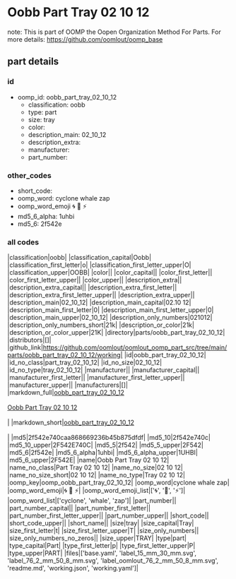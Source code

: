 # Oobb Part Tray 02 10 12  

note: This is part of OOMP the Oopen Organization Method For Parts. For more details: https://github.com/oomlout/oomp_base

##  part details





### id
* oomp_id: oobb_part_tray_02_10_12
  * classification: oobb
  * type: part
  * size: tray
  * color: 
  * description_main: 02_10_12
  * description_extra: 
  * manufacturer: 
  * part_number: 

### other_codes
* short_code: 
* oomp_word: cyclone whale zap
* oomp_word_emoji :cyclone: :whale: :zap:
* md5_6_alpha: 1uhbi
* md5_6: 2f542e

### all codes 
|classification|oobb|
|classification_capital|Oobb|
|classification_first_letter|o|
|classification_first_letter_upper|O|
|classification_upper|OOBB|
|color||
|color_capital||
|color_first_letter||
|color_first_letter_upper||
|color_upper||
|description_extra||
|description_extra_capital||
|description_extra_first_letter||
|description_extra_first_letter_upper||
|description_extra_upper||
|description_main|02_10_12|
|description_main_capital|02.10 12|
|description_main_first_letter|0|
|description_main_first_letter_upper|0|
|description_main_upper|02_10_12|
|description_only_numbers|021012|
|description_only_numbers_short|21k|
|description_or_color|21k|
|description_or_color_upper|21K|
|directory|parts/oobb_part_tray_02_10_12|
|distributors|[]|
|github_link|https://github.com/oomlout/oomlout_oomp_part_src/tree/main/parts/oobb_part_tray_02_10_12/working|
|id|oobb_part_tray_02_10_12|
|id_no_class|part_tray_02_10_12|
|id_no_size|02_10_12|
|id_no_type|tray_02_10_12|
|manufacturer||
|manufacturer_capital||
|manufacturer_first_letter||
|manufacturer_first_letter_upper||
|manufacturer_upper||
|manufacturers|[]|
|markdown_full|[oobb_part_tray_02_10_12](https://github.com/oomlout/oomlout_oomp_part_src/tree/main/parts/oobb_part_tray_02_10_12/working)<br>[](https://github.com/oomlout/oomlout_oomp_part_src/tree/main/parts/oobb_part_tray_02_10_12/working)<br>[Oobb Part Tray 02 10 12](https://github.com/oomlout/oomlout_oomp_part_src/tree/main/parts/oobb_part_tray_02_10_12/working)<br><br>|
|markdown_short|[oobb_part_tray_02_10_12](https://github.com/oomlout/oomlout_oomp_part_src/tree/main/parts/oobb_part_tray_02_10_12/working)<br><br>|
|md5|2f542e740caa868669236b45b875dfdf|
|md5_10|2f542e740c|
|md5_10_upper|2F542E740C|
|md5_5|2f542|
|md5_5_upper|2F542|
|md5_6|2f542e|
|md5_6_alpha|1uhbi|
|md5_6_alpha_upper|1UHBI|
|md5_6_upper|2F542E|
|name|Oobb Part Tray 02 10 12|
|name_no_class|Part Tray 02 10 12|
|name_no_size|02 10 12|
|name_no_size_short|02 10 12|
|name_no_type|Tray 02 10 12|
|oomp_key|oomp_oobb_part_tray_02_10_12|
|oomp_word|cyclone whale zap|
|oomp_word_emoji|:cyclone: :whale: :zap:|
|oomp_word_emoji_list|[':cyclone:', ':whale:', ':zap:']|
|oomp_word_list|['cyclone', 'whale', 'zap']|
|part_number||
|part_number_capital||
|part_number_first_letter||
|part_number_first_letter_upper||
|part_number_upper||
|short_code||
|short_code_upper||
|short_name||
|size|tray|
|size_capital|Tray|
|size_first_letter|t|
|size_first_letter_upper|T|
|size_only_numbers||
|size_only_numbers_no_zeros||
|size_upper|TRAY|
|type|part|
|type_capital|Part|
|type_first_letter|p|
|type_first_letter_upper|P|
|type_upper|PART|
|files|['base.yaml', 'label_15_mm_30_mm.svg', 'label_76_2_mm_50_8_mm.svg', 'label_oomlout_76_2_mm_50_8_mm.svg', 'readme.md', 'working.json', 'working.yaml']|
